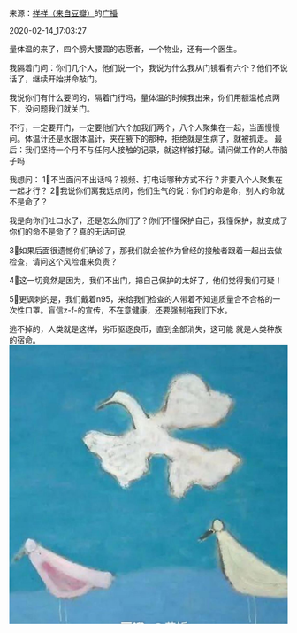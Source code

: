 来源：[祥祥（来自豆瓣）](https://www.douban.com/people/47726438/)的[广播](https://www.douban.com/people/47726438/status/2810580757/)


2020-02-14_17:03:27


量体温的来了，四个膀大腰圆的志愿者，一个物业，还有一个医生。

我隔着门问：你们几个人，他们说一个，我说为什么我从门镜看有六个？他们不说话了，继续开始拼命敲门。

我说你们有什么要问的，隔着门行吗，量体温的时候我出来，你们用额温枪点两下，没问题我们就关门。 

不行，一定要开门，一定要他们六个加我们两个，八个人聚集在一起，当面慢慢问。体温计还是水银体温计，夹在腋下的那种，拒绝就是生病了，就被抓走。 最后：我们坚持一个月不与任何人接触的记录，就这样被打破。请问做工作的人带脑子吗

我想问：
1⃣️不当面问不出话吗？视频、打电话哪种方式不行？非要八个人聚集在一起才行？
2⃣️我说你们离我远点问，他们生气的说：你们的命是命，别人的命就不是命了？

我是向你们吐口水了，还是怎么你们了？你们不懂保护自己，我懂保护，就变成了你们的命不是命了？真的无话可说

3⃣️如果后面很遗憾你们确诊了，那我们就会被作为曾经的接触者跟着一起出去做检查，请问这个风险谁来负责？

4⃣️这一切竟然是因为，我们不出门，把自己保护的太好了，他们觉得我们可疑！

5⃣️更讽刺的是，我们戴着n95，来给我们检查的人带着不知道质量合不合格的一次性口罩。盲信z-f-的宣传，不在意健康，还要强制拖我们下水。

逃不掉的，人类就是这样，劣币驱逐良币，直到全部消失，这可能 就是人类种族的宿命。
![](./pic/2020-02-14_17:03:27-祥祥的广播1.jpg)  


